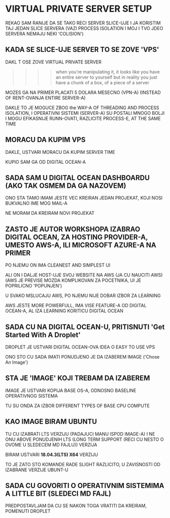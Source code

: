 # VIRTUAL PRIVATE SERVER SETUP

REKAO SAM RANIJE DA SE TAKO RECI SERVER SLICE-UJE I JA KORISTIM TAJ JEDAN SLICE SERVERA (VAZI PROCESS ISOLATION I MOJ I TVO JDEO SERVERA NEMAJU NEKI 'COLISION')

## KADA SE SLICE-UJE SERVER TO SE ZOVE 'VPS'

DAKL T OSE ZOVE VIRTUAL PRIVATE SERVER

>>>> when you're manipulating it, it looks like you have an entire server to yourself but in reality you just have a chunk of a box, of a piece of a server

MOZES GA NA PRIMER PLACATI 5 DOLARA MESECNO (VPN-A) (INSTEAD OF RENT-OVANJA ENTIRE SERVER-A)

DAKLE TO JE MOGUCE ZBOG the WAY-A OF THREADING AND PROCESS ISOLATION, I OPERATIVNI SISTEMI (SERVER-A) SU POSTALI MNOGO BOLJI I MOGU EFIKASNIJE RUNN-OVATI, RAZLICITE PROCESS-E, AT THE SAME TIME

## MORACU DA KUPIM VPS

DAKLE, USTVARI MORACU DA KUPIM SERVER TIME

KUPIO SAM GA OD DIGITAL OCEAN-A

## SADA SAM U DIGITAL OCEAN DASHBOARDU (AKO TAK OSMEM DA GA NAZOVEM)

ONO STA TAMO IMAM JESTE VEC KREIRAN JEDAN PROJEKAT, KOJI NOSI BUKVALNO IME MOG MAIL-A

NE MORAM DA KREIRAM NOVI PROJEKAT

## ZASTO JE AUTOR WORKSHOPA IZABRAO DIGITAL OCEAN, ZA HOSTING PROVIDER-A, UMESTO AWS-A, ILI MICROSOFT AZURE-A NA PRIMER

PO NJEMU ON IMA CLEANEST AND SIMPLEST UI

ALI ON I DALJE HOST-UJE SVOJ WEBSITE NA AWS (JA CU NAUCITI AWS) (AWS JE PREVISE MOZDA KOMPLIKOVAN ZA POCETNIKA, UI JE POPRILICNO 'POPUNJEN')

U SVAKO MSLUCAJU AWS, PO NJEMU NIJE DOBAR IZBOR ZA LEARNING

AWS JESTE MORE POWERFULL, IMA VISE FEATURE-A OD DIGITAL OCEAN-A, AL IZA LEARNING KORITICU DIGITAL OCEAN

## SADA CU NA DIGITAL OCEAN-U, PRITISNUTI 'Get Started With A Droplet'

DROPLET JE USTVARI DIGITAL OCEAN-OVA IDEA O EASY TO USE VPS

ONO STO CU SADA IMATI PONUDJENO JE DA IZABEREM IMAGE ('Chose An Image')

## STA JE 'IMAGE' KOJI TREBAM DA IZABEREM

IMAGE JE USTVARI KOPIJA BASE OS-A, ODNOSNO BASELINE OPERATIVNOG SISTEMA

TU SU ONDA ZA IZBOR DIFFERENT TYPES OF BASE CPU COMPUTE

## KAO IMAGE BIRAM UBUNTU

TU CU IZABRATI LTS VERZIJU (PADAJUCI MANU ISPOD IMAGE-A) I NE ONU ABOVE PONUDJENIH LTS (LONG TERM SUPPORT (RECI CU NESTO O OVOME U SLEDECEM MD FAJLU)) VERZIJA

BIRAM USTVARI **18.04.3(LTS) X64** VERZIJU

TO JE ZATO STO KOMANDE RADE SLIGHT RAZLICITO, U ZAVISNOSTI OD IZABRANE VERZIJE UBUNT-U

## SADA CU GOVORITI O OPERATIVNIM SISTEMIMA A LITTLE BIT (SLEDECI MD FAJL)

PREDPOSTAVLJAM DA CU SE NAKON TOGA VRATITI DA KREIRAM, POMENUTI DROPLET

